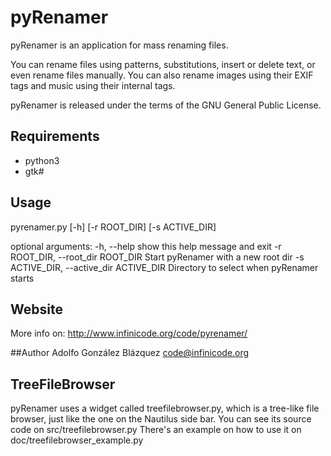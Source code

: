 pyRenamer
=========

pyRenamer is an application for mass renaming files.

You can rename files using patterns, substitutions,
insert or delete text, or even rename files manually.
You can also rename images using their EXIF tags
and music using their internal tags.

pyRenamer is released under the terms of the GNU General Public License.


## Requirements
  * python3
  * gtk#

## Usage

pyrenamer.py [-h] [-r ROOT_DIR] [-s ACTIVE_DIR]

optional arguments:
  -h, --help            show this help message and exit
  -r ROOT_DIR, --root_dir ROOT_DIR
                        Start pyRenamer with a new root dir
  -s ACTIVE_DIR, --active_dir ACTIVE_DIR
                        Directory to select when pyRenamer starts
## Website
  More info on: http://www.infinicode.org/code/pyrenamer/

##Author
  Adolfo González Blázquez <code@infinicode.org>

## TreeFileBrowser
  pyRenamer uses a widget called treefilebrowser.py, which is a tree-like file browser,
  just like the one on the Nautilus side bar.
  You can see its source code on src/treefilebrowser.py
  There's an example on how to use it on doc/treefilebrowser_example.py
